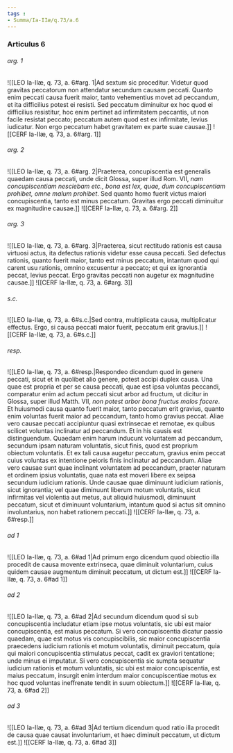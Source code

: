 ```yaml
---
tags : 
- Summa/Ia-IIæ/q.73/a.6
---
```


### Articulus 6

###### arg. 1
![[LEO Ia-IIæ, q. 73, a. 6#arg. 1|Ad sextum sic proceditur. Videtur quod gravitas peccatorum non attendatur secundum causam peccati. Quanto enim peccati causa fuerit maior, tanto vehementius movet ad peccandum, et ita difficilius potest ei resisti. Sed peccatum diminuitur ex hoc quod ei difficilius resistitur, hoc enim pertinet ad infirmitatem peccantis, ut non facile resistat peccato; peccatum autem quod est ex infirmitate, levius iudicatur. Non ergo peccatum habet gravitatem ex parte suae causae.]]
![[CERF Ia-IIæ, q. 73, a. 6#arg. 1]]

###### arg. 2
![[LEO Ia-IIæ, q. 73, a. 6#arg. 2|Praeterea, concupiscentia est generalis quaedam causa peccati, unde dicit Glossa, super illud Rom. VII, *nam concupiscentiam nesciebam etc., bona est lex, quae, dum concupiscentiam prohibet, omne malum prohibet*. Sed quanto homo fuerit victus maiori concupiscentia, tanto est minus peccatum. Gravitas ergo peccati diminuitur ex magnitudine causae.]]
![[CERF Ia-IIæ, q. 73, a. 6#arg. 2]]

###### arg. 3
![[LEO Ia-IIæ, q. 73, a. 6#arg. 3|Praeterea, sicut rectitudo rationis est causa virtuosi actus, ita defectus rationis videtur esse causa peccati. Sed defectus rationis, quanto fuerit maior, tanto est minus peccatum, intantum quod qui carent usu rationis, omnino excusentur a peccato; et qui ex ignorantia peccat, levius peccat. Ergo gravitas peccati non augetur ex magnitudine causae.]]
![[CERF Ia-IIæ, q. 73, a. 6#arg. 3]]

###### s.c.
![[LEO Ia-IIæ, q. 73, a. 6#s.c.|Sed contra, multiplicata causa, multiplicatur effectus. Ergo, si causa peccati maior fuerit, peccatum erit gravius.]]
![[CERF Ia-IIæ, q. 73, a. 6#s.c.]]

###### resp.
![[LEO Ia-IIæ, q. 73, a. 6#resp.|Respondeo dicendum quod in genere peccati, sicut et in quolibet alio genere, potest accipi duplex causa. Una quae est propria et per se causa peccati, quae est ipsa voluntas peccandi, comparatur enim ad actum peccati sicut arbor ad fructum, ut dicitur in Glossa, super illud Matth. VII, *non potest arbor bona fructus malos facere*. Et huiusmodi causa quanto fuerit maior, tanto peccatum erit gravius, quanto enim voluntas fuerit maior ad peccandum, tanto homo gravius peccat. Aliae vero causae peccati accipiuntur quasi extrinsecae et remotae, ex quibus scilicet voluntas inclinatur ad peccandum. Et in his causis est distinguendum. Quaedam enim harum inducunt voluntatem ad peccandum, secundum ipsam naturam voluntatis, sicut finis, quod est proprium obiectum voluntatis. Et ex tali causa augetur peccatum, gravius enim peccat cuius voluntas ex intentione peioris finis inclinatur ad peccandum. Aliae vero causae sunt quae inclinant voluntatem ad peccandum, praeter naturam et ordinem ipsius voluntatis, quae nata est moveri libere ex seipsa secundum iudicium rationis. Unde causae quae diminuunt iudicium rationis, sicut ignorantia; vel quae diminuunt liberum motum voluntatis, sicut infirmitas vel violentia aut metus, aut aliquid huiusmodi, diminuunt peccatum, sicut et diminuunt voluntarium, intantum quod si actus sit omnino involuntarius, non habet rationem peccati.]]
![[CERF Ia-IIæ, q. 73, a. 6#resp.]]

###### ad 1
![[LEO Ia-IIæ, q. 73, a. 6#ad 1|Ad primum ergo dicendum quod obiectio illa procedit de causa movente extrinseca, quae diminuit voluntarium, cuius quidem causae augmentum diminuit peccatum, ut dictum est.]]
![[CERF Ia-IIæ, q. 73, a. 6#ad 1]]

###### ad 2
![[LEO Ia-IIæ, q. 73, a. 6#ad 2|Ad secundum dicendum quod si sub concupiscentia includatur etiam ipse motus voluntatis, sic ubi est maior concupiscentia, est maius peccatum. Si vero concupiscentia dicatur passio quaedam, quae est motus vis concupiscibilis, sic maior concupiscentia praecedens iudicium rationis et motum voluntatis, diminuit peccatum, quia qui maiori concupiscentia stimulatus peccat, cadit ex graviori tentatione; unde minus ei imputatur. Si vero concupiscentia sic sumpta sequatur iudicium rationis et motum voluntatis, sic ubi est maior concupiscentia, est maius peccatum, insurgit enim interdum maior concupiscentiae motus ex hoc quod voluntas ineffrenate tendit in suum obiectum.]]
![[CERF Ia-IIæ, q. 73, a. 6#ad 2]]

###### ad 3
![[LEO Ia-IIæ, q. 73, a. 6#ad 3|Ad tertium dicendum quod ratio illa procedit de causa quae causat involuntarium, et haec diminuit peccatum, ut dictum est.]]
![[CERF Ia-IIæ, q. 73, a. 6#ad 3]]

